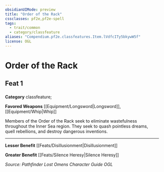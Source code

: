 ```yaml
---
obsidianUIMode: preview
title: "Order of the Rack"
cssclasses: pf2e,pf2e-spell
tags:
  - trait/common
  - category/classfeature
aliases: "Compendium.pf2e.classfeatures.Item.lVdfcITy5bkywW5f"
license: OGL
---
```

# Order of the Rack
## Feat 1
### 

**Category** classfeature; 




**Favored Weapons** [[Equipment/Longsword|Longsword]], [[Equipment/Whip|Whip]]

Members of the Order of the Rack seek to eliminate wastefulness throughout the Inner Sea region. They seek to quash pointless dreams, quell rebellions, and destroy dangerous inventions.

* * *

**Lesser Benefit** [[Feats/Disillusionment|Disillusionment]]

**Greater Benefit** [[Feats/Silence Heresy|Silence Heresy]]

*Source: Pathfinder Lost Omens Character Guide*
*OGL*